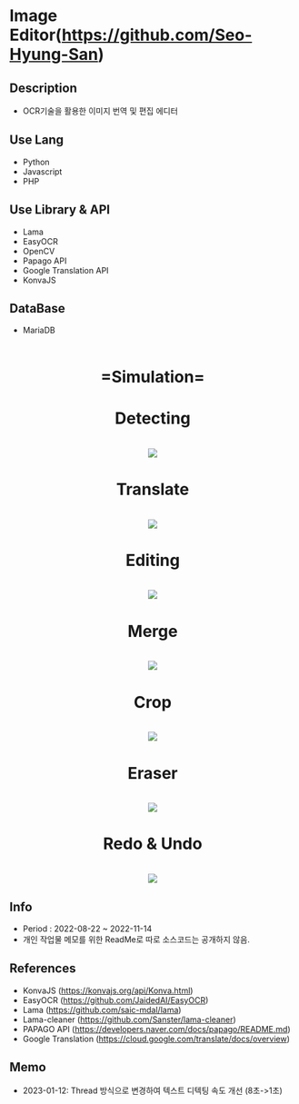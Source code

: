 # Image Editor(<https://github.com/Seo-Hyung-San>)


## Description

- OCR기술을 활용한 이미지 번역 및 편집 에디터

## Use Lang

- Python
- Javascript
- PHP

## Use Library & API

- Lama
- EasyOCR
- OpenCV
- Papago API
- Google Translation API
- KonvaJS

## DataBase

- MariaDB
<br><br>
<div align="center">

# =Simulation=
  
</div>

<div align="center">

# Detecting
<br>
<img src="https://user-images.githubusercontent.com/104816477/204208796-80403561-b4fa-43a7-a15e-a9b61fbd78c1.gif">

# Translate
<br>
<img src="https://user-images.githubusercontent.com/104816477/209915016-76075e1f-79ef-4c70-9e3d-be8f43fd3135.gif">

# Editing
<br>
<img src="https://user-images.githubusercontent.com/104816477/204208814-415c0334-1708-4569-b802-6156a4487a87.gif">

# Merge
<br>
<img src="https://user-images.githubusercontent.com/104816477/204208821-499c2dd8-d379-4c9f-acd5-0524a616794b.gif">

# Crop
<br>
<img src="https://user-images.githubusercontent.com/104816477/204208828-c5dd6eaf-e7f1-4dc7-808c-f27e6eb57940.gif">

# Eraser
<br>
<img src="https://user-images.githubusercontent.com/104816477/209915019-9ffaaeeb-91f2-458f-a448-c945f2a8060e.gif">

# Redo & Undo
<br>
<img src="https://user-images.githubusercontent.com/104816477/204208835-f14eb7a9-ee83-45a4-b3cf-f1b2fe117ff1.gif">

</div>

## Info

- Period : 2022-08-22 ~ 2022-11-14
- 개인 작업물 메모를 위한 ReadMe로 따로 소스코드는 공개하지 않음.

## References

- KonvaJS (<https://konvajs.org/api/Konva.html>)
- EasyOCR (<https://github.com/JaidedAI/EasyOCR>)
- Lama (<https://github.com/saic-mdal/lama>)
- Lama-cleaner (<https://github.com/Sanster/lama-cleaner>)
- PAPAGO API (<https://developers.naver.com/docs/papago/README.md>)
- Google Translation (<https://cloud.google.com/translate/docs/overview>)

## Memo
- 2023-01-12: Thread 방식으로 변경하여 텍스트 디텍팅 속도 개선 (8초->1초)
